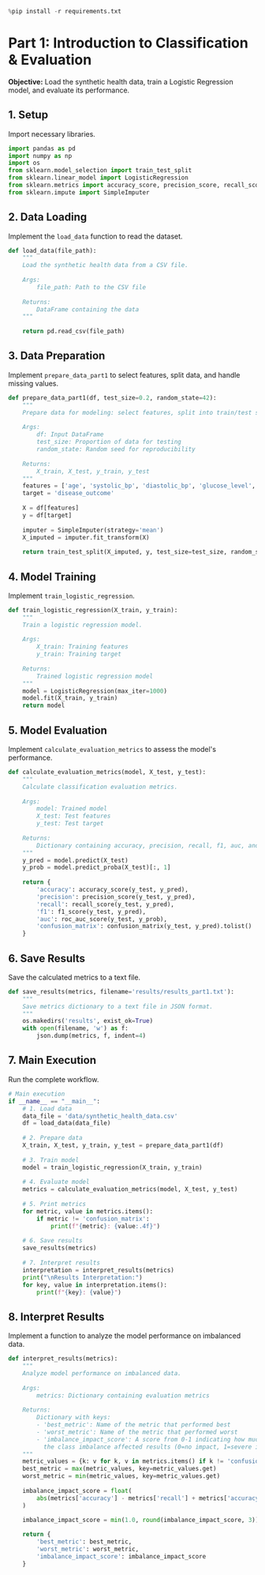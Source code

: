 ```python
%pip install -r requirements.txt
```
# Part 1: Introduction to Classification & Evaluation

**Objective:** Load the synthetic health data, train a Logistic Regression model, and evaluate its performance.

## 1. Setup

Import necessary libraries.

```python
import pandas as pd
import numpy as np
import os
from sklearn.model_selection import train_test_split
from sklearn.linear_model import LogisticRegression
from sklearn.metrics import accuracy_score, precision_score, recall_score, f1_score, roc_auc_score, confusion_matrix
from sklearn.impute import SimpleImputer
```

## 2. Data Loading

Implement the `load_data` function to read the dataset.

```python
def load_data(file_path):
    """
    Load the synthetic health data from a CSV file.
    
    Args:
        file_path: Path to the CSV file
        
    Returns:
        DataFrame containing the data
    """
    
    return pd.read_csv(file_path)
```

## 3. Data Preparation

Implement `prepare_data_part1` to select features, split data, and handle missing values.

```python
def prepare_data_part1(df, test_size=0.2, random_state=42):
    """
    Prepare data for modeling: select features, split into train/test sets, handle missing values.
    
    Args:
        df: Input DataFrame
        test_size: Proportion of data for testing
        random_state: Random seed for reproducibility
        
    Returns:
        X_train, X_test, y_train, y_test
    """
    features = ['age', 'systolic_bp', 'diastolic_bp', 'glucose_level', 'bmi']
    target = 'disease_outcome'
    
    X = df[features]
    y = df[target]
    
    imputer = SimpleImputer(strategy='mean')
    X_imputed = imputer.fit_transform(X)
    
    return train_test_split(X_imputed, y, test_size=test_size, random_state=random_state)
```

## 4. Model Training

Implement `train_logistic_regression`.

```python
def train_logistic_regression(X_train, y_train):
    """
    Train a logistic regression model.
    
    Args:
        X_train: Training features
        y_train: Training target
        
    Returns:
        Trained logistic regression model
    """
    model = LogisticRegression(max_iter=1000)
    model.fit(X_train, y_train)
    return model
```

## 5. Model Evaluation

Implement `calculate_evaluation_metrics` to assess the model's performance.

```python
def calculate_evaluation_metrics(model, X_test, y_test):
    """
    Calculate classification evaluation metrics.
    
    Args:
        model: Trained model
        X_test: Test features
        y_test: Test target
        
    Returns:
        Dictionary containing accuracy, precision, recall, f1, auc, and confusion_matrix
    """
    y_pred = model.predict(X_test)
    y_prob = model.predict_proba(X_test)[:, 1]
    
    return {
        'accuracy': accuracy_score(y_test, y_pred),
        'precision': precision_score(y_test, y_pred),
        'recall': recall_score(y_test, y_pred),
        'f1': f1_score(y_test, y_pred),
        'auc': roc_auc_score(y_test, y_prob),
        'confusion_matrix': confusion_matrix(y_test, y_pred).tolist()
    }
```

## 6. Save Results

Save the calculated metrics to a text file.

```python
def save_results(metrics, filename='results/results_part1.txt'):
    """
    Save metrics dictionary to a text file in JSON format.
    """
    os.makedirs('results', exist_ok=True)
    with open(filename, 'w') as f:
        json.dump(metrics, f, indent=4)
```

## 7. Main Execution

Run the complete workflow.

```python
# Main execution
if __name__ == "__main__":
    # 1. Load data
    data_file = 'data/synthetic_health_data.csv'
    df = load_data(data_file)
    
    # 2. Prepare data
    X_train, X_test, y_train, y_test = prepare_data_part1(df)
    
    # 3. Train model
    model = train_logistic_regression(X_train, y_train)
    
    # 4. Evaluate model
    metrics = calculate_evaluation_metrics(model, X_test, y_test)
    
    # 5. Print metrics
    for metric, value in metrics.items():
        if metric != 'confusion_matrix':
            print(f"{metric}: {value:.4f}")
    
    # 6. Save results
    save_results(metrics)
    
    # 7. Interpret results
    interpretation = interpret_results(metrics)
    print("\nResults Interpretation:")
    for key, value in interpretation.items():
        print(f"{key}: {value}")
```

## 8. Interpret Results

Implement a function to analyze the model performance on imbalanced data.

```python
def interpret_results(metrics):
    """
    Analyze model performance on imbalanced data.
    
    Args:
        metrics: Dictionary containing evaluation metrics
        
    Returns:
        Dictionary with keys:
        - 'best_metric': Name of the metric that performed best
        - 'worst_metric': Name of the metric that performed worst
        - 'imbalance_impact_score': A score from 0-1 indicating how much
          the class imbalance affected results (0=no impact, 1=severe impact)
    """
    metric_values = {k: v for k, v in metrics.items() if k != 'confusion_matrix'}
    best_metric = max(metric_values, key=metric_values.get)
    worst_metric = min(metric_values, key=metric_values.get)
    
    imbalance_impact_score = float(
        abs(metrics['accuracy'] - metrics['recall'] + metrics['accuracy'] - metrics['f1']) / 2
    )
    
    imbalance_impact_score = min(1.0, round(imbalance_impact_score, 3))  

    return {
        'best_metric': best_metric,
        'worst_metric': worst_metric,
        'imbalance_impact_score': imbalance_impact_score
    }
